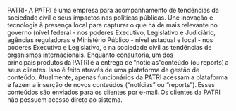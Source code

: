 PATRI- A PATRI é uma empresa para acompanhamento de tendências da sociedade civil e seus impactos nas políticas públicas. Une inovação e tecnologia à presença local para capturar o que há de mais relevante no governo (nível federal - nos poderes Executivo, Legislativo e Judiciário, agências reguladoras e Ministério Público - nível estadual e local - nos poderes Executivo e Legislativo, e na sociedade civil as tendências de organismos internacionais. Enquanto consultoria, um dos principais produtos da PATRI é a entrega de “notícias”conteúdo (ou reports) a seus clientes. Isso é feito através de uma plataforma de gestão de conteúdo. Atualmente, apenas funcionários da PATRI acessam a plataforma e fazem a inserção de novos conteúdos (“notícias” ou “reports”). Esses conteúdos são enviados para os clientes por e-mail. Os clientes da PATRI não possuem acesso direto ao sistema.  
